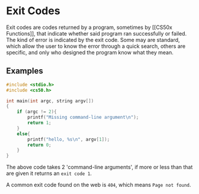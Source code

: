 # Exit Codes
Exit codes are codes returned by a program, sometimes by [[CS50x Functions]], that indicate whether said program ran successfully or failed.
The kind of error is indicated by the exit code. Some may are standard, which allow the user to know the error through a quick search, others are specific, and only who designed the program know what they mean.

## Examples
```c
#include <stdio.h>
#include <cs50.h>

int main(int argc, string argv[])
{
    if (argc != 2){
        printf("Missing command-line argument\n");
        return 1;
    }
    else{
        printf("hello, %s\n", argv[1]);
        return 0;
    }
}
```
The above code takes 2 'command-line arguments', if more or less than that are given it returns an `exit code 1`.

A common exit code found on the web is `404`, which means `Page not found`.
